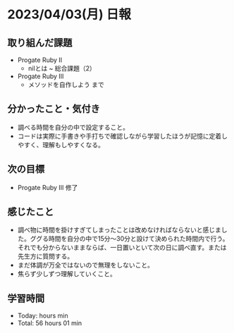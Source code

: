 # 2023/04/03(月) 日報
## 取り組んだ課題
- Progate Ruby Ⅱ
  - nilとは ~ 総合課題（2） 
- Progate Ruby Ⅲ
  - メソッドを自作しよう まで

## 分かったこと・気付き
- 調べる時間を自分の中で設定すること。
- コードは実際に手書きや手打ちで確認しながら学習したほうが記憶に定着しやすく、理解もしやすくなる。
 
## 次の目標
- Progate Ruby Ⅲ 修了

## 感じたこと
- 調べ物に時間を掛けすぎてしまったことは改めなければならないと感じました。ググる時間を自分の中で15分〜30分と設けて決められた時間内で行う。それでも分からないままならば、一日置いといて次の日に調べ直す。または先生方に質問する。
- まだ体調が万全ではないので無理をしないこと。
- 焦らず少しずつ理解していくこと。
  
## 学習時間
- Today:  hours  min
- Total: 56 hours 01 min
